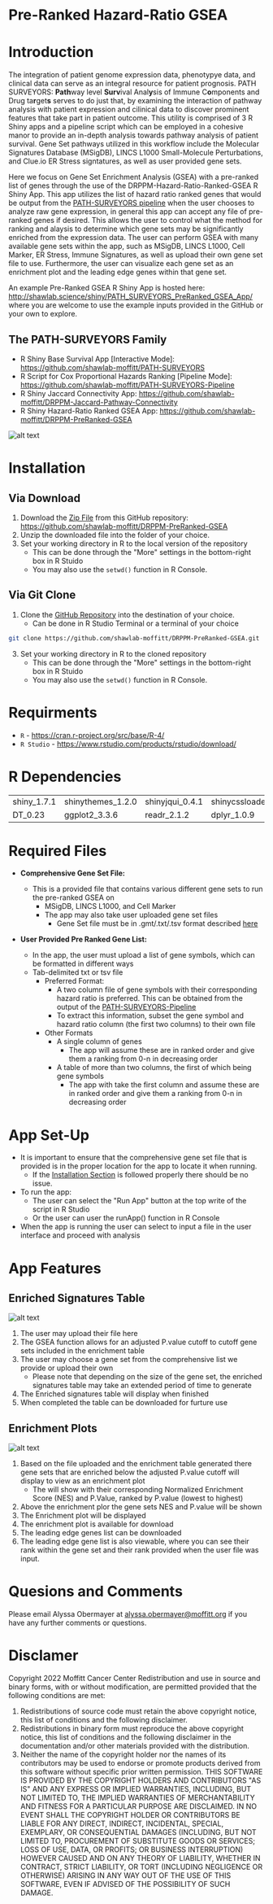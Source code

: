 # Pre-Ranked Hazard-Ratio GSEA

# Introduction

The integration of patient genome expression data, phenotypye data, and clinical data can serve as an integral resource for patient prognosis. PATH SURVEYORS: **Path**way level **Surv**ival Anal**y**sis of Immune C**o**mponents and Drug ta**r**get**s** serves to do just that, by examining the interaction of pathway analysis with patient expression and cilinical data to discover prominent features that take part in patient outcome. This utility is comprised of 3 R Shiny apps and a pipeline script which can be employed in a cohesive manor to provide an in-depth analysis towards pathway analysis of patient survival. Gene Set pathways utilized in this workflow include the Molecular Signatures Database (MSigDB), LINCS L1000 Small-Molecule Perturbations, and Clue.io ER Stress signtatures, as well as user provided gene sets. 

Here we focus on Gene Set Enrichment Analysis (GSEA) with a pre-ranked list of genes through the use of the DRPPM-Hazard-Ratio-Ranked-GSEA R Shiny App. This app utilizes the list of hazard ratio ranked genes that would be output from the [PATH-SURVEYORS pipeline](https://github.com/shawlab-moffitt/PATH-SURVEYORS-Pipeline) when the user chooses to analyze raw gene expression, in general this app can accept any file of pre-ranked genes if desired. This allows the user to control what the method for ranking and alaysis to determine which gene sets may be significantly enriched from the expression data. The user can perform GSEA with many available gene sets within the app, such as MSigDB, LINCS L1000, Cell Marker, ER Stress, Immune Signatures, as well as upload their own gene set file to use. Furthermore, the user can visualize each gene set as an enrichment plot and the leading edge genes within that gene set.

An example Pre-Ranked GSEA R Shiny App is hosted here: http://shawlab.science/shiny/PATH_SURVEYORS_PreRanked_GSEA_App/ where you are welcome to use the example inputs provided in the GitHub or your own to explore.

## The PATH-SURVEYORS Family

* R Shiny Base Survival App [Interactive Mode]: https://github.com/shawlab-moffitt/PATH-SURVEYORS
* R Script for Cox Proportional Hazards Ranking [Pipeline Mode]: https://github.com/shawlab-moffitt/PATH-SURVEYORS-Pipeline
* R Shiny Jaccard Connectivity App: https://github.com/shawlab-moffitt/DRPPM-Jaccard-Pathway-Connectivity
* R Shiny Hazard-Ratio Ranked GSEA App: https://github.com/shawlab-moffitt/DRPPM-PreRanked-GSEA

![alt text](https://github.com/shawlab-moffitt/DRPPM-PreRanked-GSEA/blob/main/App_Pictures/FlowChart_PreRankedGSEA.png?raw=true)

# Installation

## Via Download

1. Download the [Zip File](https://github.com/shawlab-moffitt/DRPPM-PreRanked-GSEA/archive/refs/heads/main.zip) from this GitHub repository: https://github.com/shawlab-moffitt/DRPPM-PreRanked-GSEA
2. Unzip the downloaded file into the folder of your choice.
4. Set your working directory in R to the local version of the repository
   * This can be done through the "More" settings in the bottom-right box in R Stuido
   * You may also use the `setwd()` function in R Console.

## Via Git Clone

1. Clone the [GitHub Repository](https://github.com/shawlab-moffitt/DRPPM-PreRanked-GSEA.git) into the destination of your choice.
   * Can be done in R Studio Terminal or a terminal of your choice
```bash
git clone https://github.com/shawlab-moffitt/DRPPM-PreRanked-GSEA.git
```
3. Set your working directory in R to the cloned repository
   * This can be done through the "More" settings in the bottom-right box in R Stuido
   * You may also use the `setwd()` function in R Console.

# Requirments

* `R` - https://cran.r-project.org/src/base/R-4/
* `R Studio` - https://www.rstudio.com/products/rstudio/download/

# R Dependencies

|  |  |  |  |  |
| --- | --- | --- | --- | --- |
| shiny_1.7.1 | shinythemes_1.2.0 | shinyjqui_0.4.1 | shinycssloaders_1.0.0 | enrichplot_1.12.3 |
| DT_0.23 | ggplot2_3.3.6 | readr_2.1.2 | dplyr_1.0.9 | clusterProfiler_4.0.5 |


# Required Files

* **Comprehensive Gene Set File:**
  * This is a provided file that contains various different gene sets to run the pre-ranked GSEA on
    * MSigDB, LINCS L1000, and Cell Marker
    * The app may also take user uploaded gene set files
      * Gene Set file must be in .gmt/.txt/.tsv format described [here](https://github.com/shawlab-moffitt/PATH-SURVEYORS-Pipeline#required-files)

* **User Provided Pre Ranked Gene List:**
  * In the app, the user must upload a list of gene symbols, which can be formatted in different ways
  * Tab-delimited txt or tsv file
    * Preferred Format:
      * A two column file of gene symbols with their corresponding hazard ratio is preferred. This can be obtained from the output of the [PATH-SURVEYORS-Pipeline](https://github.com/shawlab-moffitt/PATH-SURVEYORS-Pipeline)
      * To extract this information, subset the gene symbol and hazard ratio column (the first two columns) to their own file
    * Other Formats
      * A single column of genes
        * The app will assume these are in ranked order and give them a ranking from 0-n in decreasing order
      * A table of more than two columns, the first of which being gene symbols
        * The app with take the first column and assume these are in ranked order and give them a ranking from 0-n in decreasing order

# App Set-Up

* It is important to ensure that the comprehensive gene set file that is provided is in the proper location for the app to locate it when running.
  * If the [Installation Section](https://github.com/shawlab-moffitt/DRPPM-PreRanked-GSEA#installation) is followed properly there should be no issue.
* To run the app:
  * The user can select the "Run App" button at the top write of the script in R Studio
  * Or the user can user the runApp() function in R Console
* When the app is running the user can select to input a file in the user interface and proceed with analysis

# App Features

## Enriched Signatures Table

![alt text](https://github.com/shawlab-moffitt/DRPPM-PreRanked-GSEA/blob/main/App_Pictures/PreRankGSEA_FirstTab.png?raw=true)

1. The user may upload their file here
2. The GSEA function allows for an adjusted P.value cutoff to cutoff gene sets included in the enrichment table
3. The user may choose a gene set from the comprehensive list we provide or upload their own
   * Please note that depending on the size of the gene set, the enriched signatures table may take an extended period of time to generate
4. The Enriched signatures table will display when finished
5. When completed the table can be downloaded for furture use

## Enrichment Plots

![alt text](https://github.com/shawlab-moffitt/DRPPM-PreRanked-GSEA/blob/main/App_Pictures/PreRankGSEA_SecondTab.png?raw=true)

1. Based on the file uploaded and the enrichment table generated there gene sets that are enriched below the adjusted P.value cutoff will display to view as an enrichment plot
   * The will show with their corresponding Normalized Enrichment Score (NES) and P.Value, ranked by P.value (lowest to highest)
2. Above the enrichment plor the gene sets NES and P.value will be shown
3. The Enrichment plot will be displayed
4. The enrichment plot is available for download
5. The leading edge genes list can be downloaded
6. The leading edge gene list is also viewable, where you can see their rank within the gene set and their rank provided when the user file was input.

# Quesions and Comments

Please email Alyssa Obermayer at alyssa.obermayer@moffitt.org if you have any further comments or questions.


# Disclamer

Copyright 2022 Moffitt Cancer Center
Redistribution and use in source and binary forms, with or without modification, are permitted provided that the following conditions are met:
1. Redistributions of source code must retain the above copyright notice, this list of conditions and the following disclaimer.
2. Redistributions in binary form must reproduce the above copyright notice, this list of conditions and the following disclaimer in the documentation and/or other materials provided with the distribution.
3. Neither the name of the copyright holder nor the names of its contributors may be used to endorse or promote products derived from this software without specific prior written permission.
THIS SOFTWARE IS PROVIDED BY THE COPYRIGHT HOLDERS AND CONTRIBUTORS "AS IS" AND ANY EXPRESS OR IMPLIED WARRANTIES, INCLUDING, BUT NOT LIMITED TO, THE IMPLIED WARRANTIES OF MERCHANTABILITY AND FITNESS FOR A PARTICULAR PURPOSE ARE DISCLAIMED. IN NO EVENT SHALL THE COPYRIGHT HOLDER OR CONTRIBUTORS BE LIABLE FOR ANY DIRECT, INDIRECT, INCIDENTAL, SPECIAL, EXEMPLARY, OR CONSEQUENTIAL DAMAGES (INCLUDING, BUT NOT LIMITED TO, PROCUREMENT OF SUBSTITUTE GOODS OR SERVICES; LOSS OF USE, DATA, OR PROFITS; OR BUSINESS INTERRUPTION) HOWEVER CAUSED AND ON ANY THEORY OF LIABILITY, WHETHER IN CONTRACT, STRICT LIABILITY, OR TORT (INCLUDING NEGLIGENCE OR OTHERWISE) ARISING IN ANY WAY OUT OF THE USE OF THIS SOFTWARE, EVEN IF ADVISED OF THE POSSIBILITY OF SUCH DAMAGE.
